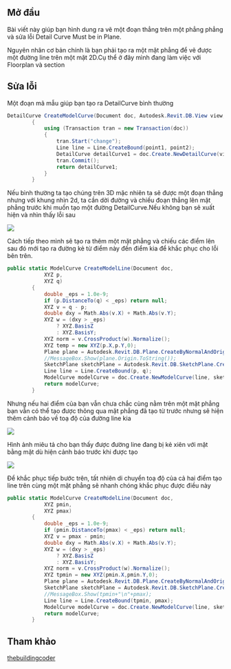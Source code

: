 ## Mở đầu

Bài viết này giúp bạn hình dung ra vẽ một đoạn thẳng trên một phẳng phẳng và sửa lỗi Detail Curve Must be in Plane.

Nguyên nhân cơ bản chính là bạn phải tạo ra một mặt phẳng để vẽ được một đường line trên một mặt 2D.Cụ thể ở đây mình đang làm việc với Floorplan và section

## Sửa lỗi

Một đoạn mã mẫu giúp bạn tạo ra DetailCurve bình thường

```cs
DetailCurve CreateModelCurve(Document doc, Autodesk.Revit.DB.View view, Autodesk.Revit.DB.XYZ point1, Autodesk.Revit.DB.XYZ point2)
        {
            using (Transaction tran = new Transaction(doc))
            {
                tran.Start("change");
                Line line = Line.CreateBound(point1, point2);
                DetailCurve detailCurve1 = doc.Create.NewDetailCurve(view, line);
                tran.Commit();
                return detailCurve1;
            }
        }
```

Nếu bình thường ta tạo chúng trên 3D mặc nhiên ta sẽ được một đoạn thẳng nhưng với khung nhìn 2d, ta cần dời đường và chiếu đoạn thẳng lên mặt phẳng trước khi muốn tạo một đường DetailCurve.Nếu không bạn sẽ xuất hiện và nhìn thấy lỗi sau

![](pic/_PH_3d6169cd-c0c8-4eb5-ba8c-a2365f13d916.png)

Cách tiếp theo mình sẽ tạo ra thêm một mặt phẳng và chiếu các điểm lên sau đó mới tạo ra đường kẻ từ điểm này đến điểm kia để khắc phục cho lỗi bên trên.

```cs
public static ModelCurve CreateModelLine(Document doc,
            XYZ p,
            XYZ q)
        {
            double _eps = 1.0e-9;
            if (p.DistanceTo(q) < _eps) return null;
            XYZ v = q - p;
            double dxy = Math.Abs(v.X) + Math.Abs(v.Y);
            XYZ w = (dxy > _eps)
                ? XYZ.BasisZ
                : XYZ.BasisY;
            XYZ norm = v.CrossProduct(w).Normalize();
            XYZ temp = new XYZ(p.X,p.Y,0);
            Plane plane = Autodesk.Revit.DB.Plane.CreateByNormalAndOrigin(norm, p);
            //MessageBox.Show(plane.Origin.ToString());
            SketchPlane sketchPlane = Autodesk.Revit.DB.SketchPlane.Create(doc, plane);
            Line line = Line.CreateBound(p, q);
            ModelCurve modelCurve = doc.Create.NewModelCurve(line, sketchPlane);
            return modelCurve;
        }
```

Nhưng nếu hai điểm của bạn vẫn chưa chắc cùng nằm trên một mặt phẳng bạn vẫn có thể tạo được thông qua mặt phẳng đã tạo từ trước nhưng sẽ hiện thêm cảnh báo về toạ độ của đường line kia 

![](pic/_PH_85876b7d-3b5e-4529-85bb-383cf08b79ac.png)

Hình ảnh miêu tả cho bạn thấy được đường line đang bị kẻ xiên với mặt bằng mặt dù hiện cảnh báo trước khi được tạo

![](pic/_PH_6fe7d43f-cac8-451e-aa1d-10d12e6898d5.png)

Để khắc phục tiếp bước trên, tất nhiên di chuyển toạ độ của cả hai điểm tạo line trên cùng một mặt phẳng sẽ nhanh chóng khắc phục được điều này

```cs
public static ModelCurve CreateModelLine(Document doc,
            XYZ pmin,
            XYZ pmax)
        {
            double _eps = 1.0e-9;
            if (pmin.DistanceTo(pmax) < _eps) return null;
            XYZ v = pmax - pmin;
            double dxy = Math.Abs(v.X) + Math.Abs(v.Y);
            XYZ w = (dxy > _eps)
                ? XYZ.BasisZ
                : XYZ.BasisY;
            XYZ norm = v.CrossProduct(w).Normalize();
            XYZ tpmin = new XYZ(pmin.X,pmin.Y,0);
            Plane plane = Autodesk.Revit.DB.Plane.CreateByNormalAndOrigin(norm, tpmin);
            SketchPlane sketchPlane = Autodesk.Revit.DB.SketchPlane.Create(doc, plane);
            //MessageBox.Show(tpmin+"\n"+pmax);
            Line line = Line.CreateBound(tpmin, pmax);
            ModelCurve modelCurve = doc.Create.NewModelCurve(line, sketchPlane);
            return modelCurve;
        }
```

## Tham khảo

<a href="https://thebuildingcoder.typepad.com/blog/2010/05/detail-curve-must-be-in-plane.html" target="_blank">thebuildingcoder</a> 
